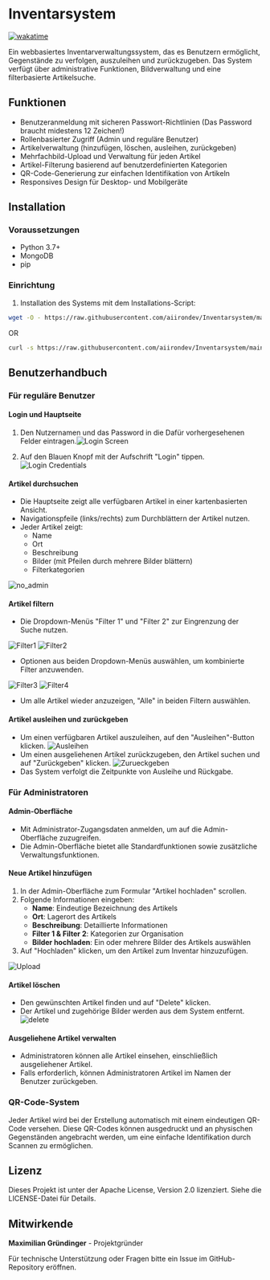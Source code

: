# Inventarsystem

[![wakatime](https://wakatime.com/badge/user/30b8509f-5e17-4d16-b6b8-3ca0f3f936d3/project/8a380b7f-389f-4a7e-8877-0fe9e1a4c243.svg)](https://wakatime.com/badge/user/30b8509f-5e17-4d16-b6b8-3ca0f3f936d3/project/8a380b7f-389f-4a7e-8877-0fe9e1a4c243)

Ein webbasiertes Inventarverwaltungssystem, das es Benutzern ermöglicht, Gegenstände zu verfolgen, auszuleihen und zurückzugeben. Das System verfügt über administrative Funktionen, Bildverwaltung und eine filterbasierte Artikelsuche.

## Funktionen

- Benutzeranmeldung mit sicheren Passwort-Richtlinien (Das Password braucht midestens 12 Zeichen!)
- Rollenbasierter Zugriff (Admin und reguläre Benutzer)
- Artikelverwaltung (hinzufügen, löschen, ausleihen, zurückgeben)
- Mehrfachbild-Upload und Verwaltung für jeden Artikel
- Artikel-Filterung basierend auf benutzerdefinierten Kategorien
- QR-Code-Generierung zur einfachen Identifikation von Artikeln
- Responsives Design für Desktop- und Mobilgeräte

## Installation

### Voraussetzungen

- Python 3.7+
- MongoDB
- pip

### Einrichtung

1. Installation des Systems mit dem Installations-Script:

```bash
wget -O - https://raw.githubusercontent.com/aiirondev/Inventarsystem/main/Installation-Linux.sh | sudo bash
```

OR

```bash
curl -s https://raw.githubusercontent.com/aiirondev/Inventarsystem/main/Installation-Linux.sh | sudo bash
```

## Benutzerhandbuch

### Für reguläre Benutzer

#### Login und Hauptseite

1. Den Nutzernamen und das Password in die Dafür vorhergesehenen Felder eintragen.![Login Screen](Images/Login.png)

2. Auf den Blauen Knopf mit der Aufschrift "Login" tippen.![Login Credentials](Images/Login_cred.png)

#### Artikel durchsuchen

- Die Hauptseite zeigt alle verfügbaren Artikel in einer kartenbasierten Ansicht.
- Navigationspfeile (links/rechts) zum Durchblättern der Artikel nutzen.
- Jeder Artikel zeigt:
  - Name
  - Ort
  - Beschreibung
  - Bilder (mit Pfeilen durch mehrere Bilder blättern)
  - Filterkategorien

![no_admin](Images/no_admin.png)

#### Artikel filtern

- Die Dropdown-Menüs "Filter 1" und "Filter 2" zur Eingrenzung der Suche nutzen.

![Filter1](Images/Filter1.png) ![Filter2](Images/Filter2.png)

- Optionen aus beiden Dropdown-Menüs auswählen, um kombinierte Filter anzuwenden.

![Filter3](Images/Filter3.png) ![Filter4](Images/Filter4.png)

- Um alle Artikel wieder anzuzeigen, "Alle" in beiden Filtern auswählen.

#### Artikel ausleihen und zurückgeben

- Um einen verfügbaren Artikel auszuleihen, auf den "Ausleihen"-Button klicken.
![Ausleihen](Images/Ausleihen.png)
- Um einen ausgeliehenen Artikel zurückzugeben, den Artikel suchen und auf "Zurückgeben" klicken.
![Zurueckgeben](Images/Zurueckgeben.png)
- Das System verfolgt die Zeitpunkte von Ausleihe und Rückgabe.

### Für Administratoren

#### Admin-Oberfläche

- Mit Administrator-Zugangsdaten anmelden, um auf die Admin-Oberfläche zuzugreifen.
- Die Admin-Oberfläche bietet alle Standardfunktionen sowie zusätzliche Verwaltungsfunktionen.

#### Neue Artikel hinzufügen

1. In der Admin-Oberfläche zum Formular "Artikel hochladen" scrollen.
2. Folgende Informationen eingeben:
   - **Name**: Eindeutige Bezeichnung des Artikels
   - **Ort**: Lagerort des Artikels
   - **Beschreibung**: Detaillierte Informationen
   - **Filter 1 & Filter 2**: Kategorien zur Organisation
   - **Bilder hochladen**: Ein oder mehrere Bilder des Artikels auswählen
3. Auf "Hochladen" klicken, um den Artikel zum Inventar hinzuzufügen.

![Upload](Images/Upload.png)

#### Artikel löschen

- Den gewünschten Artikel finden und auf "Delete" klicken.
- Der Artikel und zugehörige Bilder werden aus dem System entfernt.
![delete](Images/delete.png)

#### Ausgeliehene Artikel verwalten

- Administratoren können alle Artikel einsehen, einschließlich ausgeliehener Artikel.
- Falls erforderlich, können Administratoren Artikel im Namen der Benutzer zurückgeben.

### QR-Code-System

Jeder Artikel wird bei der Erstellung automatisch mit einem eindeutigen QR-Code versehen. Diese QR-Codes können ausgedruckt und an physischen Gegenständen angebracht werden, um eine einfache Identifikation durch Scannen zu ermöglichen.

## Lizenz

Dieses Projekt ist unter der Apache License, Version 2.0 lizenziert. Siehe die LICENSE-Datei für Details.

## Mitwirkende

**Maximilian Gründinger** - Projektgründer

Für technische Unterstützung oder Fragen bitte ein Issue im GitHub-Repository eröffnen.
